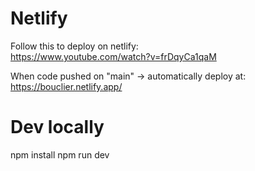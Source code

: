 # Netlify

Follow this to deploy on netlify:  
https://www.youtube.com/watch?v=frDqyCa1qaM  

When code pushed on "main" -> automatically deploy at:  
https://bouclier.netlify.app/  


# Dev locally

npm install
npm run dev